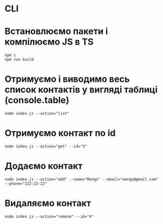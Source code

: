 # CLI

# Встановлюємо пакети і компілюємо JS в TS

<pre>
<code>npm i</code>
<code>npm run build</code>
</pre>

# Отримуємо і виводимо весь список контактів у вигляді таблиці (console.table)

<pre>
<code>node index.js --action="list"</code>
</pre>

# Отримуємо контакт по id

<pre>
<code>node index.js --action="get" --id="5"</code>
</pre>

# Додаємо контакт

<pre>
<code>node index.js --action="add" --name="Mango" --email="mango@gmail.com" --phone="322-22-22"</code>
</pre>

# Видаляємо контакт

<pre>
<code>node index.js --action="remove" --id="4"
</code>
</pre>

